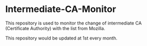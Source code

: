 # Intermediate-CA-Monitor

This repository is used to monitor the change of intermediate CA (Certificate Authority) with the list from Mozilla.

This repository would be updated at 1st every month.